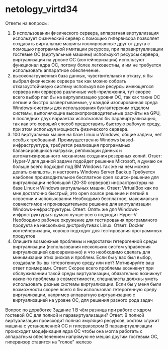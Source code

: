 # netology_virtd34
Ответы на вопросы:
1) В использовании физического сервера, аппаратная виртуализация использует физический сервер с помощью гипервизора позволяет создавать виртальные машины изолированные друг от друга с помощью программной имитации ресурсов, при паравиртуализации гостевые ОС (виртуальные машины) используют ресурсы сервера, виртуализация на уровне ОС (контейнеризация) используют функционал ядра ОС, потому более легковестны, и им не требуется использовать аппаратное обеспечение.
2) высоконагруженная база данных, чувствительная к отказу, я бы выбрал физические сервера так как можно собрать отказоустойчивую систему используя все ресурсы имеющегося сервера или серверов
   различные web-приложения, тут скорее всего выбор пал бы на виртуализацию уровня ОС, так как такие ОС легкие и быстро развертываемые, у каждой изолированная среда
   Windows-системы для использования бухгалтерским отделом
   системы, выполняющие высокопроизводительные расчёты на GPU, в последних двух вариантах использовал бы паравиртуализацию, так как это хороший способ предоставить быструю рабочую среду, при этом используя мощность физического сервера.
3) 100 виртуальных машин на базе Linux и Windows, общие задачи, нет особых требований. Преимущественно Windows based-инфраструктура, требуется реализация программных балансировщиков нагрузки, репликации данных и автоматизированного механизма создания резервных копий.
  Ответ: Hyper-V для данной задачи подойдет решение Microsoft, я думаю он больше всего подходит под ВМ Windows так же на нем можно делать снапшоты, и настроить Windows Server Backup
Требуется наиболее производительное бесплатное open source-решение для виртуализации небольшой (20-30 серверов) инфраструктуры на базе Linux и Windows виртуальных машин.
  Ответ: VirtualBox как по мне достаточно быстрый, это open source решение и легкий в освоении и использовании
Необходимо бесплатное, максимально совместимое и производительное решение для виртуализации Windows-инфраструктуры.
  Ответ: Опять же для Windows-инфроструктуры я думаю лучше всего подходит Hyper-V
Необходимо рабочее окружение для тестирования программного продукта на нескольких дистрибутивах Linux.
   Ответ: Docker контейнеризация, хорошо подходит для тестирования программных продуктов
4) Опишите возможные проблемы и недостатки гетерогенной среды виртуализации (использования нескольких систем управления виртуализацией одновременно) и что необходимо сделать для минимизации этих рисков и проблем. Если бы у вас был выбор, создавали бы вы гетерогенную среду или нет? Мотивируйте ваш ответ примерами.
   Ответ: Скорее всего проблемы возникнут при обслуживаниии такой среды виртуализации, обязательно возникнут какие-то проблемы в совместимости, специалисты должны уметь использовать разные системы виртуализации. Если бы у меня были возможности скорее всего я бы использовал гетерогенную среду виртуализации, например аппаратную виртуализацию с виртуализацией на уровне ОС, для решения разного рода задач

Вопрос по доработке
Задание 1
В чём разница при работе с ядром гостевой ОС для полной и паравиртуализации?
Ответ: В полной виртуализации происходит полная эмуляция ресурсов, хостом служит машина с установленной ОС и гипервизором 
В паравиртуализации происходит модификация ядра ОС чтобы она могла работать с аппаратным обеспечением напрямую не мешая другим гостевым ОС, гипервизор ставится на "голое" железо 
